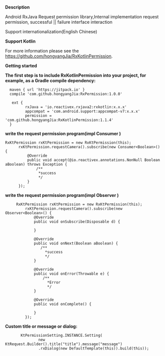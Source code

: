 **Description**

 Android RxJava Request permission library,Internal implementation request permission, successful ||  failure interface interaction

 Support internationalization(English Chinese) 

**Support Kotlin**

For more information please see the https://github.com/hongyangJia/RxKotlinPermission.

**Getting started**

**The first step is to include RxKotlinPermission into your project, for example, as a Gradle compile dependency:**

      maven { url 'https://jitpack.io' }
      compile 'com.github.hongyangJia:RxPermission:1.0.0'
      
       ext {
             rxJava = 'io.reactivex.rxjava2:rxkotlin:x.x.x'
             appcompat = 'com.android.support:appcompat-v7:x.x.x'
             permission = 'com.github.hongyangJia:RxKotlinPermission:1.1.4'
      }
      
**write the request  permission program(impl Consumer )**
    
    RxKtPermission rxKtPermission = new RxKtPermission(this);
          rxKtPermission.requestCamera().subscribe(new Consumer<Boolean>() {
              @Override
              public void accept(@io.reactivex.annotations.NonNull Boolean aBoolean) throws Exception {
                  /**
                   *success
                   */
              }
          });

**write the request  permission program(impl Observer )**
    
         RxKtPermission rxKtPermission = new RxKtPermission(this);
             rxKtPermission.requestCamera().subscribe(new Observer<Boolean>() {
                 @Override
                 public void onSubscribe(Disposable d) {
                     
                 }
     
                 @Override
                 public void onNext(Boolean aBoolean) {
                    /**
                      *success
                      */
                 }
     
                 @Override
                 public void onError(Throwable e) {
                     /**
                       *Error
                       */
                 }
     
                 @Override
                 public void onComplete() {
     
                 }
             });

**Custom title or message or dialog:**
     
           KtPermissionSetting.INSTANCE.Setting(
                   new KtRequest.Builder().title("title").message("message")
                   .rxDialog(new DefaultTemplate(this)).build(this));

 
 